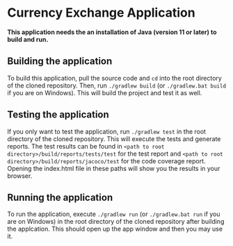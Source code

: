 # Currency Exchange Application

**This application needs the an installation of Java (version 11 or later) to build and run.**

## Building the application
To build this application, pull the source code and ```cd``` into the root directory of the cloned repository. Then, run ```./gradlew build``` (or ```./gradlew.bat build``` if you are on Windows). This will build the project and test it as well.

## Testing the application
If you only want to test the application, run ```./gradlew test``` in the root directory of the cloned repository. This will execute the tests and generate reports. The test results can be found in ```<path to root directory>/build/reports/tests/test``` for the test report and ```<path to root directory>/build/reports/jacoco/test``` for the code coverage report. Opening the index.html file in these paths will show you the results in your browser.

## Running the application
To run the application, execute ```./gradlew run``` (or ```./gradlew.bat run``` if you are on Windows) in the root directory of the cloned repository after building the applcation. This should open up the app window and then you may use it.
